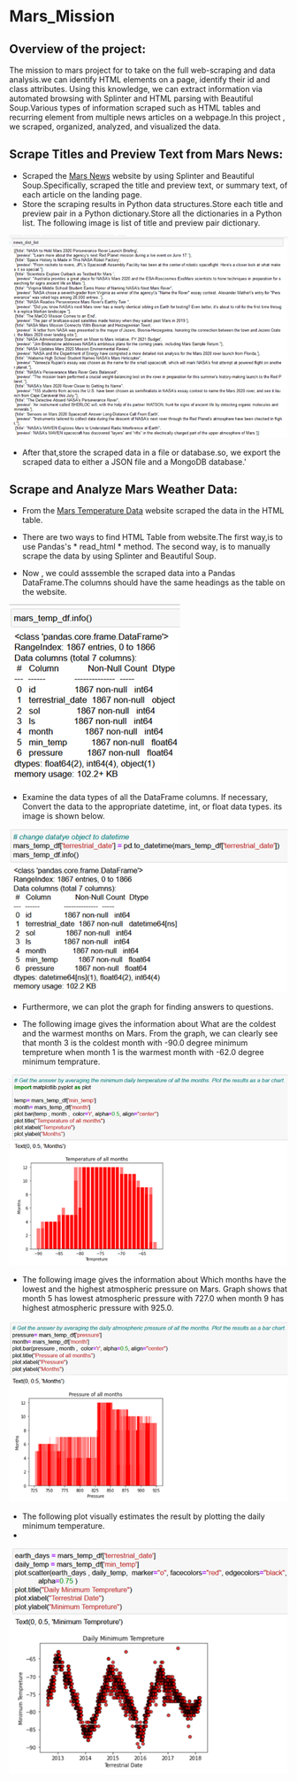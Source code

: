 # Mars_Mission

## Overview of the project:
The mission to mars project for to take on the full web-scraping and data analysis.we can identify HTML elements on a page, identify their id and class attributes. Using this knowledge, we can extract information via automated browsing with Splinter and HTML parsing with Beautiful Soup.Various types of information scraped such as HTML tables and recurring element from multiple news articles on a webpage.In this project , we scraped, organized, analyzed, and visualized the data.

## Scrape Titles and Preview Text from Mars News:

* Scraped the [Mars News](https://redplanetscience.com/) website by using Splinter and Beautiful Soup.Specifically, scraped the title and preview text, or summary text, of each article on the landing page.
* Store the scraping results in Python data structures.Store each title and preview pair in a Python dictionary.Store all the dictionaries in a Python list. The following image is list of title and preview pair dictionary.

![title_preview](https://github.com/miralchangela/Mars_Mission/blob/main/Images/title_preview.png)

* After that,store the scraped data in a file or database.so, we export the scraped data to either a JSON file and a MongoDB database.'

## Scrape and Analyze Mars Weather Data:

* From the [ Mars Temperature Data](https://data-class-mars-challenge.s3.amazonaws.com/Mars/index.html) website scraped the data in the HTML table.

* There are two ways to find HTML Table from website.The first way,is to use Pandas's * read_html * method. The second way, is to manually scrape the data by using Splinter and Beautiful Soup.

* Now , we could asssemble the scraped data into a Pandas DataFrame.The columns should have the same headings as the table on the website.

![datatype](https://github.com/miralchangela/Mars_Mission/blob/main/Images/datatype.png)

* Examine the data types of all the DataFrame columns. If necessary, Convert the data to the appropriate datetime, int, or float data types. its image is shown below.

![changed_datatype](https://github.com/miralchangela/Mars_Mission/blob/main/Images/changed_datatype.png)

* Furthermore, we can plot the graph for finding answers to questions.

* The following image gives the information about What are the coldest and the warmest months on Mars. From the graph, we can clearly see that month 3 is the coldest month with -90.0 degree minimum tempreture when month 1 is the warmest month with -62.0 degree minimum temprature.

![temp_of_all_months](https://github.com/miralchangela/Mars_Mission/blob/main/Images/temp_of_all_months.png)

* The following image gives the information about Which months have the lowest and the highest atmospheric pressure on Mars. Graph shows that month 5 has  lowest atmospheric pressure with 727.0 when month 9 has highest atmospheric pressure with 925.0.

![prsr_of_all_months](https://github.com/miralchangela/Mars_Mission/blob/main/Images/pressure_of_all_months.png)

* The following plot visually estimates the result by plotting the daily minimum temperature.
*
![Daily_minimum_tempreture](https://github.com/miralchangela/Mars_Mission/blob/main/Images/Daily_minimum_tempreture.png)
